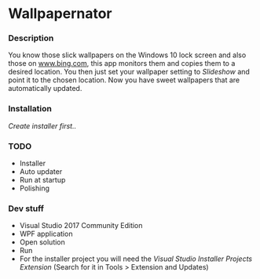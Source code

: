 # Wallpapernator

### Description
You know those slick wallpapers on the Windows 10 lock screen and also those on www.bing.com, 
this app monitors them and copies them to a desired location. You then just set your
wallpaper setting to _Slideshow_ and point it to the chosen location. Now you have sweet
wallpapers that are automatically updated.

### Installation
_Create installer first.._

### TODO
- Installer
- Auto updater
- Run at startup
- Polishing

### Dev stuff
- Visual Studio 2017 Community Edition
- WPF application
- Open solution
- Run
- For the installer project you will need the _Visual Studio Installer Projects Extension_ (Search for it in Tools > Extension and Updates)
